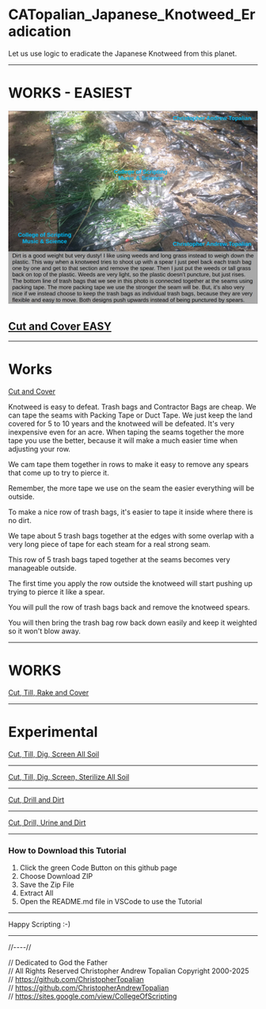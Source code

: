 # CATopalian_Japanese_Knotweed_Eradication
Let us use logic to eradicate the Japanese Knotweed from this planet.

---

# WORKS - EASIEST

![plastic_trash_bags_covered_by_dirt_or_weeds](src/methods/cut_and_cover/textures/plastic_trash_bags_covered_by_dirt_or_weeds.png)  

## [Cut and Cover EASY](src/methods/cut_and_cover/cut_and_cover_easy.md)  

---

# Works  
[Cut and Cover](src/methods/cut_and_cover/cut_and_cover.md)  

Knotweed is easy to defeat. Trash bags and Contractor Bags are cheap. We can tape the seams with Packing Tape or Duct Tape. We just keep the land covered for 5 to 10 years and the knotweed will be defeated. It's very inexpensive even for an acre.
When taping the seams together the more tape you use the better, because it will make a much easier time when adjusting your row.

We cam tape them together in rows to make it easy to remove any spears that come up to try to pierce it.

Remember, the more tape we use on the seam the easier everything will be outside. 

To make a nice row of trash bags, it's easier to tape it inside where there is no dirt.

We tape about 5 trash bags together at the edges with some overlap with a very long piece of tape for each steam for a real strong seam.

This row of 5 trash bags taped together at the seams becomes very manageable outside.

The first time you apply the row outside the knotweed will start pushing up trying to pierce it like a spear.

You will pull the row of trash bags back and remove the knotweed spears.

You will then bring the trash bag row back down easily and keep it weighted so it won't blow away.

---

# WORKS
[Cut, Till, Rake and Cover](src/methods/cut_till_rake_and_cover/cut_till_rake_and_cover.md)  

---

# Experimental
[Cut, Till, Dig, Screen All Soil](src/methods/cut_till_dig_screen_all_soil/cut_till_dig_screen_all_soil.md)  

---

[Cut, Till, Dig, Screen, Sterilize All Soil](src/methods/cut_till_dig_screen_sterilize_all_soil/cut_till_dig_screen_sterilize_all_soil.md)  

---

[Cut, Drill and Dirt](src/methods/cut_drill_and_dirt/cut_drill_and_dirt_a.md)  

---

[Cut, Drill, Urine and Dirt](src/methods/cut_drill_urine_dirt/cut_drill_urine_dirt_a.md)  

---

### How to Download this Tutorial
1. Click the green Code Button on this github page
2. Choose Download ZIP
3. Save the Zip File
4. Extract All
5. Open the README.md file in VSCode to use the Tutorial

---

Happy Scripting :-)

---

//----//

// Dedicated to God the Father  
// All Rights Reserved Christopher Andrew Topalian Copyright 2000-2025  
// https://github.com/ChristopherTopalian  
// https://github.com/ChristopherAndrewTopalian  
// https://sites.google.com/view/CollegeOfScripting

